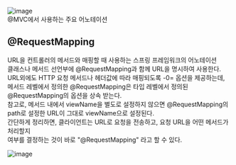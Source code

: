 ![image](https://user-images.githubusercontent.com/37826908/117463141-5157fa80-af8a-11eb-85d7-ca0cfb5d40bc.png)   
@MVC에서 사용하는 주요 어노테이션

## @RequestMapping
URL을 컨트롤러의 메서드와 매핑할 때 사용하는 스프링 프레임워크의 어노테이션   
클래스나 메서드 선언부에 @RequestMapping과 함께 URL을 명시하여 사용한다. URL외에도 HTTP 요청 메서드나 헤더값에 따라 매핑되도록 -0= 옵션을 제공하는데,
메서드 레벨에서 정의한 @RequestMapping은 타입 레벨에서 정의된 @RequestMapping의 옵션을 상속 받는다.   
참고로, 메서드 내에서 viewName을 별도로 설정하지 않으면 @RequestMapping의 path로 설정한 URL이 그대로 viewName으로 설정된다.   
   간단하게 정리하면, 클라이언트는 URL로 요청을 전송하고, 요청 URL을 어떤 메서드가 처리할지   
   여부를 결정하는 것이 바로 "@RequestMapping" 라고 할 수 있다.   

![image](https://user-images.githubusercontent.com/37826908/117463306-78aec780-af8a-11eb-83eb-0e76dbaa4836.png)
